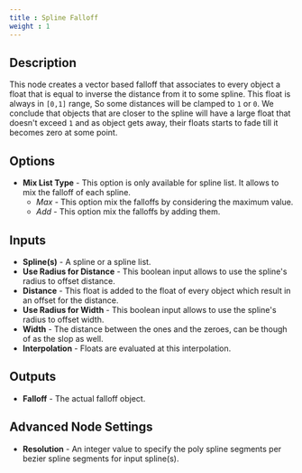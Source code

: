 ```yaml
---
title : Spline Falloff
weight : 1
---
```


## Description

This node creates a vector based falloff that associates to every object
a float that is equal to inverse the distance from it to some spline.
This float is always in `[0,1]` range, So some distances will be clamped
to `1` or `0`. We conclude that objects that are closer to the spline
will have a large float that doesn't exceed `1` and as object gets away,
their floats starts to fade till it becomes zero at some point.

## Options

- **Mix List Type** - This option is only available for spline list. It allows
    to mix the falloff of each spline.
    - *Max* - This option mix the falloffs by considering the maximum value.
    - *Add* - This option mix the falloffs by adding them.

## Inputs

- **Spline(s)** - A spline or a spline list.
- **Use Radius for Distance** - This boolean input allows to use the spline's
    radius to offset distance.
- **Distance** - This float is added to the float of every object
    which result in an offset for the distance.
- **Use Radius for Width** - This boolean input allows to use the spline's
    radius to offset width.
- **Width** - The distance between the ones and the zeroes, can be
    though of as the slop as well.
- **Interpolation** - Floats are evaluated at this interpolation.

## Outputs

- **Falloff** - The actual falloff object.

## Advanced Node Settings

- **Resolution** - An integer value to specify the poly spline segments per bezier
    spline segments for input spline(s).
